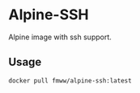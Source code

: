 # Alpine-SSH

Alpine image with ssh support.

## Usage
```shell
docker pull fmww/alpine-ssh:latest
```
